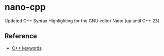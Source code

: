 # nano-cpp
Updated C++ Syntax Highlighting for the GNU editor Nano  (up until C++ 23)

## Reference
- [C++ keywords](https://en.cppreference.com/w/cpp/keyword)
